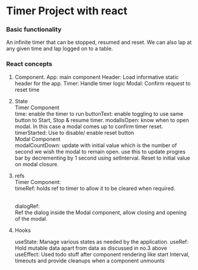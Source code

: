 # Timer Project with react

### Basic functionality
An infinite timer that can be stopped, resumed and reset.
We can also lap at any given time and lap logged on to a table.


### React concepts
1. Component.
   App: main component
   Header: Load informative static header for the app.
   Timer: Handle timer logic
   Modal: Confirm request to reset time
2. State
    <br>Timer Component<br>
    time: enable the timer to run
    buttonText: enable toggling to use same button to Start, Stop & resume timer.
    modalIsOpen: know when to open modal. In this case a modal comes up to confirm timer reset.
    timerStarted: Use to disable/ enable reset button
    <br>Modal Component<br>
    modalCountDown: update with initial value which is the number of second we wish the modal to remain open. 
                    use this to update progres bar by decrementing by 1 second using setInterval.
                    Reset to initial value on modal closure.

3. refs
   <br>Timer Component:<br>
    timeRef: holds ref to timer to allow it to be cleared when required.

    <br>dialogRef:<br>
    Ref the dialog inside the Modal component, allow closing and opening of the modal.

4. Hooks

    useState: Manage various states as needed by the application.
    useRef: Hold mutable data apart from data as discussed in no.3 above
    useEffect: Used todo stuff after component rendering like start Interval, timeouts and provide cleanups when a component unmounts
    